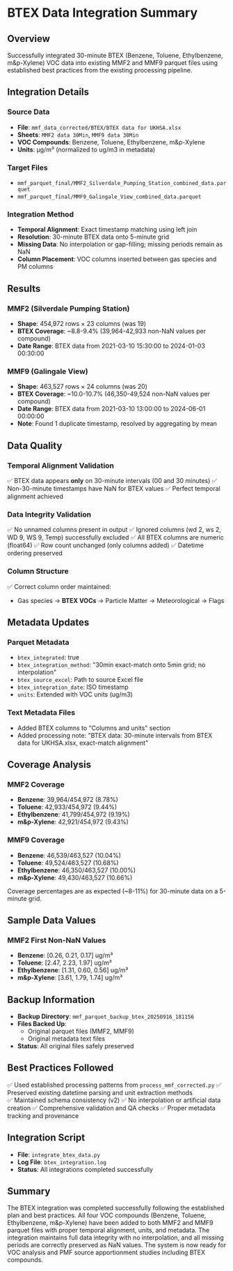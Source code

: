 # BTEX Data Integration Summary

## Overview
Successfully integrated 30-minute BTEX (Benzene, Toluene, Ethylbenzene, m&p-Xylene) VOC data into existing MMF2 and MMF9 parquet files using established best practices from the existing processing pipeline.

## Integration Details

### Source Data
- **File**: `mmf_data_corrected/BTEX/BTEX data for UKHSA.xlsx`
- **Sheets**: `MMF2 data 30Min`, `MMF9 data 30Min`
- **VOC Compounds**: Benzene, Toluene, Ethylbenzene, m&p-Xylene
- **Units**: µg/m³ (normalized to ug/m3 in metadata)

### Target Files
- `mmf_parquet_final/MMF2_Silverdale_Pumping_Station_combined_data.parquet`
- `mmf_parquet_final/MMF9_Galingale_View_combined_data.parquet`

### Integration Method
- **Temporal Alignment**: Exact timestamp matching using left join
- **Resolution**: 30-minute BTEX data onto 5-minute grid
- **Missing Data**: No interpolation or gap-filling; missing periods remain as NaN
- **Column Placement**: VOC columns inserted between gas species and PM columns

## Results

### MMF2 (Silverdale Pumping Station)
- **Shape**: 454,972 rows × 23 columns (was 19)
- **BTEX Coverage**: ~8.8-9.4% (39,964-42,933 non-NaN values per compound)
- **Date Range**: BTEX data from 2021-03-10 15:30:00 to 2024-01-03 00:30:00

### MMF9 (Galingale View)
- **Shape**: 463,527 rows × 24 columns (was 20)
- **BTEX Coverage**: ~10.0-10.7% (46,350-49,524 non-NaN values per compound)
- **Date Range**: BTEX data from 2021-03-10 13:00:00 to 2024-06-01 00:00:00
- **Note**: Found 1 duplicate timestamp, resolved by aggregating by mean

## Data Quality

### Temporal Alignment Validation
✅ BTEX data appears **only** on 30-minute intervals (00 and 30 minutes)
✅ Non-30-minute timestamps have NaN for BTEX values
✅ Perfect temporal alignment achieved

### Data Integrity Validation
✅ No unnamed columns present in output
✅ Ignored columns (wd 2, ws 2, WD 9, WS 9, Temp) successfully excluded
✅ All BTEX columns are numeric (float64)
✅ Row count unchanged (only columns added)
✅ Datetime ordering preserved

### Column Structure
✅ Correct column order maintained:
- Gas species → **BTEX VOCs** → Particle Matter → Meteorological → Flags

## Metadata Updates

### Parquet Metadata
- `btex_integrated`: true
- `btex_integration_method`: "30min exact-match onto 5min grid; no interpolation"
- `btex_source_excel`: Path to source Excel file
- `btex_integration_date`: ISO timestamp
- `units`: Extended with VOC units (ug/m3)

### Text Metadata Files
- Added BTEX columns to "Columns and units" section
- Added processing note: "BTEX data: 30-minute intervals from BTEX data for UKHSA.xlsx, exact-match alignment"

## Coverage Analysis

### MMF2 Coverage
- **Benzene**: 39,964/454,972 (8.78%)
- **Toluene**: 42,933/454,972 (9.44%) 
- **Ethylbenzene**: 41,799/454,972 (9.19%)
- **m&p-Xylene**: 42,921/454,972 (9.43%)

### MMF9 Coverage
- **Benzene**: 46,539/463,527 (10.04%)
- **Toluene**: 49,524/463,527 (10.68%)
- **Ethylbenzene**: 46,350/463,527 (10.00%)
- **m&p-Xylene**: 49,430/463,527 (10.66%)

Coverage percentages are as expected (~8-11%) for 30-minute data on a 5-minute grid.

## Sample Data Values

### MMF2 First Non-NaN Values
- **Benzene**: [0.26, 0.21, 0.17] ug/m³
- **Toluene**: [2.47, 2.23, 1.97] ug/m³
- **Ethylbenzene**: [1.31, 0.60, 0.56] ug/m³
- **m&p-Xylene**: [3.61, 1.79, 1.74] ug/m³

## Backup Information
- **Backup Directory**: `mmf_parquet_backup_btex_20250916_181156`
- **Files Backed Up**:
  - Original parquet files (MMF2, MMF9)
  - Original metadata text files
- **Status**: All original files safely preserved

## Best Practices Followed
✅ Used established processing patterns from `process_mmf_corrected.py`
✅ Preserved existing datetime parsing and unit extraction methods  
✅ Maintained schema consistency (v2)
✅ No interpolation or artificial data creation
✅ Comprehensive validation and QA checks
✅ Proper metadata tracking and provenance

## Integration Script
- **File**: `integrate_btex_data.py`
- **Log File**: `btex_integration.log`
- **Status**: All integrations completed successfully

## Summary
The BTEX integration was completed successfully following the established plan and best practices. All four VOC compounds (Benzene, Toluene, Ethylbenzene, m&p-Xylene) have been added to both MMF2 and MMF9 parquet files with proper temporal alignment, units, and metadata. The integration maintains full data integrity with no interpolation, and all missing periods are correctly preserved as NaN values. The system is now ready for VOC analysis and PMF source apportionment studies including BTEX compounds.
